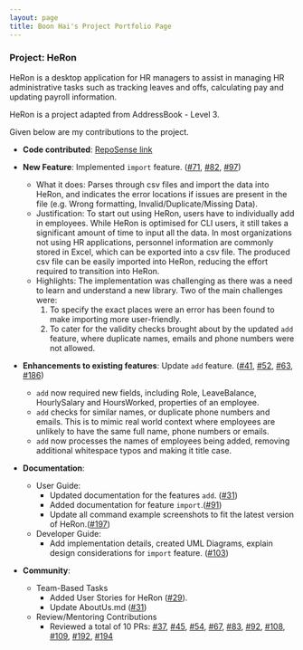```yaml
---
layout: page
title: Boon Hai's Project Portfolio Page
---
```


### Project: HeRon

HeRon is a desktop application for HR managers to assist in managing HR administrative tasks such as tracking leaves and offs, calculating pay and updating payroll information.

HeRon is a project adapted from AddressBook - Level 3.

Given below are my contributions to the project.

* **Code contributed**: [RepoSense link](https://nus-cs2103-ay2122s1.github.io/tp-dashboard/?search=boonhaii&sort=groupTitle&sortWithin=title&timeframe=commit&mergegroup=&groupSelect=groupByRepos&breakdown=true&checkedFileTypes=docs~functional-code~test-code~other&since=2021-09-17)

* **New Feature**: Implemented `import` feature. ([#71](https://github.com/AY2122S1-CS2103T-F11-3/tp/pull/71), [#82](https://github.com/AY2122S1-CS2103T-F11-3/tp/pull/82), [#97](https://github.com/AY2122S1-CS2103T-F11-3/tp/pull/97))
    * What it does: Parses through csv files and import the data into HeRon, and indicates the error locations if issues are present in the file (e.g. Wrong formatting, Invalid/Duplicate/Missing Data).
    * Justification: To start out using HeRon, users have to individually add in employees. While HeRon is optimised for CLI users, it still takes a significant amount of time to input all the data. In most organizations not using HR applications, personnel information are commonly stored in Excel, which can be exported into a csv file. The produced csv file can be easily imported into HeRon, reducing the effort required to transition into HeRon.
    * Highlights: The implementation was challenging as there was a need to learn and understand a new library. Two of the main challenges were: 
      1. To specify the exact places were an error has been found to make importing more user-friendly.
      2. To cater for the validity checks brought about by the updated `add` feature, where duplicate names, emails and phone numbers were not allowed.

* **Enhancements to existing features**: Update `add` feature. ([#41](https://github.com/AY2122S1-CS2103T-F11-3/tp/pull/41), [#52](https://github.com/AY2122S1-CS2103T-F11-3/tp/pull/52), [#63](https://github.com/AY2122S1-CS2103T-F11-3/tp/pull/63), [#186](https://github.com/AY2122S1-CS2103T-F11-3/tp/pull/186))
  * `add` now required new fields, including Role, LeaveBalance, HourlySalary and HoursWorked, properties of an employee.
  * `add` checks for similar names, or duplicate phone numbers and emails. This is to mimic real world context where employees are unlikely to have the same full name, phone numbers or emails.
  * `add` now processes the names of employees being added, removing additional whitespace typos and making it title case.

* **Documentation**:
  * User Guide:
    * Updated documentation for the features `add`. ([#31](https://github.com/AY2122S1-CS2103T-F11-3/tp/pull/31))
    * Added documentation for feature `import`.([#91](https://github.com/AY2122S1-CS2103T-F11-3/tp/pull/91))
    * Update all command example screenshots to fit the latest version of HeRon.([#197](https://github.com/AY2122S1-CS2103T-F11-3/tp/pull/197))
  * Developer Guide:
    * Add implementation details, created UML Diagrams, explain design considerations for `import` feature. ([#103](https://github.com/AY2122S1-CS2103T-F11-3/tp/pull/103))

* **Community**:
  * Team-Based Tasks
    * Added User Stories for HeRon ([#29](https://github.com/AY2122S1-CS2103T-F11-3/tp/pull/29)).
    * Update AboutUs.md ([#31](https://github.com/AY2122S1-CS2103T-F11-3/tp/pull/31))
  * Review/Mentoring Contributions
    * Reviewed a total of 10 PRs: [#37](https://github.com/AY2122S1-CS2103T-F11-3/tp/pull/37), [#45](https://github.com/AY2122S1-CS2103T-F11-3/tp/pull/45), [#54](https://github.com/AY2122S1-CS2103T-F11-3/tp/pull/54), [#67](https://github.com/AY2122S1-CS2103T-F11-3/tp/pull/67), [#83](https://github.com/AY2122S1-CS2103T-F11-3/tp/pull/83), [#92](https://github.com/AY2122S1-CS2103T-F11-3/tp/pull/92), [#108](https://github.com/AY2122S1-CS2103T-F11-3/tp/pull/108), [#109](https://github.com/AY2122S1-CS2103T-F11-3/tp/pull/109), [#192](https://github.com/AY2122S1-CS2103T-F11-3/tp/pull/192), [#194](https://github.com/AY2122S1-CS2103T-F11-3/tp/pull/194)

